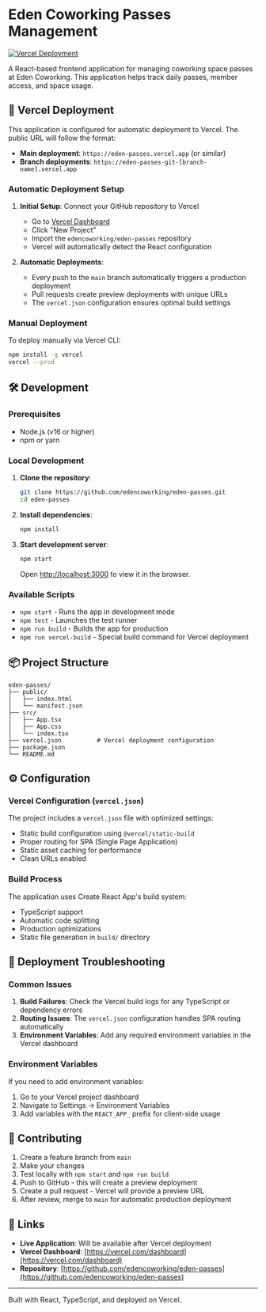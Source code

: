 # Eden Coworking Passes Management

[![Vercel Deployment](https://vercel.com/button)](https://vercel.com)

A React-based frontend application for managing coworking space passes at Eden Coworking. This application helps track daily passes, member access, and space usage.

## 🚀 Vercel Deployment

This application is configured for automatic deployment to Vercel. The public URL will follow the format:
- **Main deployment**: `https://eden-passes.vercel.app` (or similar)
- **Branch deployments**: `https://eden-passes-git-[branch-name].vercel.app`

### Automatic Deployment Setup

1. **Initial Setup**: Connect your GitHub repository to Vercel
   - Go to [Vercel Dashboard](https://vercel.com/dashboard)
   - Click "New Project"
   - Import the `edencoworking/eden-passes` repository
   - Vercel will automatically detect the React configuration

2. **Automatic Deployments**: 
   - Every push to the `main` branch automatically triggers a production deployment
   - Pull requests create preview deployments with unique URLs
   - The `vercel.json` configuration ensures optimal build settings

### Manual Deployment

To deploy manually via Vercel CLI:
```bash
npm install -g vercel
vercel --prod
```

## 🛠️ Development

### Prerequisites
- Node.js (v16 or higher)
- npm or yarn

### Local Development

1. **Clone the repository**:
   ```bash
   git clone https://github.com/edencoworking/eden-passes.git
   cd eden-passes
   ```

2. **Install dependencies**:
   ```bash
   npm install
   ```

3. **Start development server**:
   ```bash
   npm start
   ```
   Open [http://localhost:3000](http://localhost:3000) to view it in the browser.

### Available Scripts

- `npm start` - Runs the app in development mode
- `npm test` - Launches the test runner
- `npm run build` - Builds the app for production
- `npm run vercel-build` - Special build command for Vercel deployment

## 📦 Project Structure

```
eden-passes/
├── public/
│   ├── index.html
│   └── manifest.json
├── src/
│   ├── App.tsx
│   ├── App.css
│   └── index.tsx
├── vercel.json          # Vercel deployment configuration
├── package.json
└── README.md
```

## ⚙️ Configuration

### Vercel Configuration (`vercel.json`)

The project includes a `vercel.json` file with optimized settings:
- Static build configuration using `@vercel/static-build`
- Proper routing for SPA (Single Page Application)
- Static asset caching for performance
- Clean URLs enabled

### Build Process

The application uses Create React App's build system:
- TypeScript support
- Automatic code splitting
- Production optimizations
- Static file generation in `build/` directory

## 🔧 Deployment Troubleshooting

### Common Issues

1. **Build Failures**: Check the Vercel build logs for any TypeScript or dependency errors
2. **Routing Issues**: The `vercel.json` configuration handles SPA routing automatically
3. **Environment Variables**: Add any required environment variables in the Vercel dashboard

### Environment Variables

If you need to add environment variables:
1. Go to your Vercel project dashboard
2. Navigate to Settings → Environment Variables
3. Add variables with the `REACT_APP_` prefix for client-side usage

## 📝 Contributing

1. Create a feature branch from `main`
2. Make your changes
3. Test locally with `npm start` and `npm run build`
4. Push to GitHub - this will create a preview deployment
5. Create a pull request - Vercel will provide a preview URL
6. After review, merge to `main` for automatic production deployment

## 🔗 Links

- **Live Application**: Will be available after Vercel deployment
- **Vercel Dashboard**: [https://vercel.com/dashboard](https://vercel.com/dashboard)
- **Repository**: [https://github.com/edencoworking/eden-passes](https://github.com/edencoworking/eden-passes)

---

Built with React, TypeScript, and deployed on Vercel.